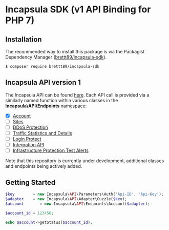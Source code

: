 # Incapsula SDK (v1 API Binding for PHP 7)

## Installation

The recommended way to install this package is via the Packagist Dependency Manager ([brettt89/incapsula-sdk](https://packagist.org/packages/brettt89/incapsula-sdk)).

```bash
$ composer require brettt89/incapsula-sdk
```

## Incapsula API version 1

The Incapsula API can be found [here](https://docs.imperva.com/bundle/cloud-application-security/page/api/api.htm).
Each API call is provided via a similarly named function within various classes in the **Incapsula\API\Endpoints** namespace:

- [x] [Account](https://docs.imperva.com/bundle/cloud-application-security/page/api/accounts-api.htm)
- [ ] [Sites](https://docs.imperva.com/bundle/cloud-application-security/page/api/sites-api.htm)
- [ ] [DDoS Protection](https://docs.imperva.com/bundle/cloud-application-security/page/api/ddos-for-networks.htm)
- [ ] [Traffic Statistics and Details](https://docs.imperva.com/bundle/cloud-application-security/page/api/traffic-api.htm)
- [ ] [Login Protect](https://docs.imperva.com/bundle/cloud-application-security/page/api/login-protect-api.htm)
- [ ] [Integration API](https://docs.imperva.com/bundle/cloud-application-security/page/api/integration-api.htm)
- [ ] [Infrastructure Protection Test Alerts](https://docs.imperva.com/bundle/cloud-application-security/page/api/network-ddos-api.htm)

Note that this repository is currently under development, additional classes and endpoints being actively added.

## Getting Started

```php
$key        = new Incapsula\API\Parameters\Auth('Api-ID', 'Api-Key');
$adapter    = new Incapsula\API\Adapter\Guzzle($key);
$account       = new Incapsula\API\Endpoints\Account($adapter);

$account_id = 123456;
    
echo $account->getStatus($account_id);
```
